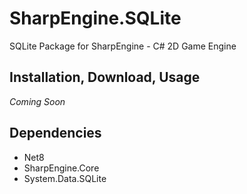 # SharpEngine.SQLite

SQLite Package for SharpEngine - C# 2D Game Engine

## Installation, Download, Usage

*Coming Soon*

## Dependencies

- Net8
- SharpEngine.Core
- System.Data.SQLite
